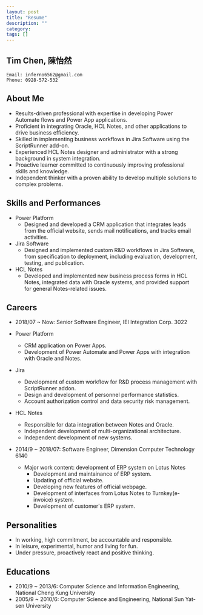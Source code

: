 ```yaml
---
layout: post
title: "Resume"
description: ""
category: 
tags: []
---
```


## Tim Chen, 陳怡然

```plaintext
Email: inferno6562@gmail.com
Phone: 0928-572-532
```

## About Me

* Results-driven professional with expertise in developing Power Automate flows and Power App applications.
* Proficient in integrating Oracle, HCL Notes, and other applications to drive business efficiency.
* Skilled in implementing business workflows in Jira Software using the ScriptRunner add-on.
* Experienced HCL Notes designer and administrator with a strong background in system integration.
* Proactive learner committed to continuously improving professional skills and knowledge.
* Independent thinker with a proven ability to develop multiple solutions to complex problems.

## Skills and Performances

* Power Platform
  * Designed and developed a CRM application that integrates leads from the official website, sends mail notifications, and tracks email activities.
* Jira Software
  * Designed and implemented custom R&D workflows in Jira Software, from specification to deployment, including evaluation, development, testing, and publication.
* HCL Notes
  * Developed and implemented new business process forms in HCL Notes, integrated data with Oracle systems, and provided support for general Notes-related issues.

## Careers

* 2018/07 ~ Now: Senior Software Engineer, IEI Integration Corp. 3022
* Power Platform
  * CRM application on Power Apps.
  * Development of Power Automate and Power Apps with integration with Oracle and Notes.
* Jira
  * Development of custom workflow for R&D process management with ScriptRunner addon.
  * Design and development of personnel performance statistics.
  * Account authorization control and data security risk management.
* HCL Notes
  * Responsible for data integration between Notes and Oracle.
  * Independent development of multi-organizational architecture.
  * Independent development of new systems.

* 2014/9 ~ 2018/07: Software Engineer, Dimension Computer Technology 6140
  * Major work content: development of ERP system on Lotus Notes
    * Development and maintainance of ERP system.
    * Updating of official website.
    * Developing new features of official webpage.
    * Development of interfaces from Lotus Notes to Turnkey(e-invoice) system.
    * Development of customer's ERP system.

## Personalities

* In working, high commitment, be accountable and responsible.
* In leisure, experimental, humor and living for fun.
* Under pressure, proactively react and positive thinking.

## Educations

* 2010/9 ~ 2013/6: Computer Science and Information Engineering, National Cheng Kung University
* 2005/9 ~ 2010/6: Computer Science and Engineering, National Sun Yat-sen University
